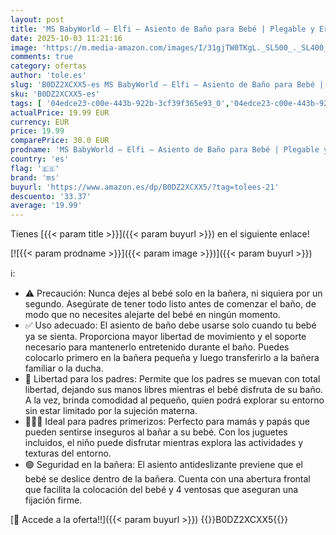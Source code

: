 ```yaml
---
layout: post
title: 'MS BabyWorld – Elfi – Asiento de Baño para Bebé | Plegable y Ergonómico | Antideslizante y Seguro | Barra para Fácil Colocación | Ventosas de Fijación'
date: 2025-10-03 11:21:16
image: 'https://m.media-amazon.com/images/I/31gjTW0TKgL._SL500_._SL400_.jpg'
comments: true
category: ofertas
author: 'tole.es'
slug: 'B0DZ2XCXX5-es MS BabyWorld – Elfi – Asiento de Baño para Bebé | Plegable...'
sku: 'B0DZ2XCXX5-es'
tags: [ '04edce23-c00e-443b-922b-3cf39f365e93_0','04edce23-c00e-443b-922b-3cf39f365e93_7401','Arborist Merchandising Root','Bañeras y asientos de baño','Baño','Bebé','Higiene y cuidado','Novedades: Bebé','Self Service','Special Features Stores','bebé','ms','🇪🇸', ]
actualPrice: 19.99 EUR
currency: EUR
price: 19.99
comparePrice: 30.0 EUR
prodname: 'MS BabyWorld – Elfi – Asiento de Baño para Bebé | Plegable y Ergonómico | Antideslizante y Seguro | Barra para Fácil Colocación | Ventosas de Fijación'
country: 'es'
flag: '🇪🇸'
brand: 'ms'
buyurl: 'https://www.amazon.es/dp/B0DZ2XCXX5/?tag=tolees-21'
descuento: '33.37'
average: '19.99'
---
```


Tienes [{{< param title >}}]({{< param buyurl >}}) en el siguiente enlace!

[![{{< param prodname >}}]({{< param image >}})]({{< param buyurl >}})

ℹ️:

- ⚠️ Precaución: Nunca dejes al bebé solo en la bañera, ni siquiera por un segundo. Asegúrate de tener todo listo antes de comenzar el baño, de modo que no necesites alejarte del bebé en ningún momento.
- ✅ Uso adecuado: El asiento de baño debe usarse solo cuando tu bebé ya se sienta. Proporciona mayor libertad de movimiento y el soporte necesario para mantenerlo entretenido durante el baño. Puedes colocarlo primero en la bañera pequeña y luego transferirlo a la bañera familiar o la ducha.
- 👶 Libertad para los padres: Permite que los padres se muevan con total libertad, dejando sus manos libres mientras el bebé disfruta de su baño. A la vez, brinda comodidad al pequeño, quien podrá explorar su entorno sin estar limitado por la sujeción materna.
- 👨‍👩‍👦 Ideal para padres primerizos: Perfecto para mamás y papás que pueden sentirse inseguros al bañar a su bebé. Con los juguetes incluidos, el niño puede disfrutar mientras explora las actividades y texturas del entorno.
- 🟢 Seguridad en la bañera: El asiento antideslizante previene que el bebé se deslice dentro de la bañera. Cuenta con una abertura frontal que facilita la colocación del bebé y 4 ventosas que aseguran una fijación firme.

[🛒 Accede a la oferta!!]({{< param buyurl >}})
{{<world>}}B0DZ2XCXX5{{</world>}}

